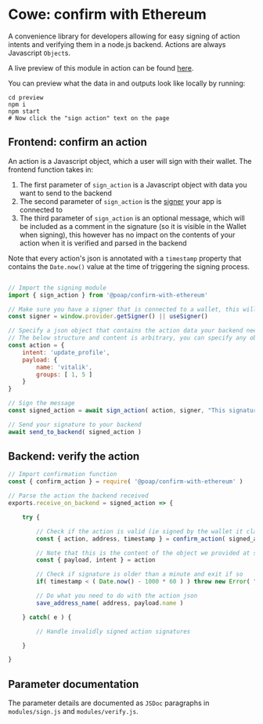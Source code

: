 # Cowe: confirm with Ethereum

A convenience library for developers allowing for easy signing of action intents and verifying them in a node.js backend. Actions are always Javascript `Object`s.

A live preview of this module in action can be found [here](https://poap-xyz.github.io/confirm-with-ethereum/).

You can preview what the data in and outputs look like locally by running:

```shell
cd preview
npm i
npm start
# Now click the "sign action" text on the page
```

## Frontend: confirm an action

An action is a Javascript object, which a user will sign with their wallet. The frontend function takes in:

1. The first parameter of `sign_action` is a Javascript object with data you want to send to the backend
1. The second parameter of `sign_action` is the [signer](https://docs.ethers.org/v5/api/signer/) your app is connected to
1. The third parameter of `sign_action` is an optional message, which will be included as a comment in the signature (so it is visible in the Wallet when signing), this however has no impact on the contents of your action when it is verified and parsed in the backend

Note that every action's json is annotated with a `timestamp` property that contains the `Date.now()` value at the time of triggering the signing process.

```javascript

// Import the signing module
import { sign_action } from '@poap/confirm-with-ethereum'

// Make sure you have a signer that is connected to a wallet, this will depend on how your app connects to a web3 endpoint
const signer = window.provider.getSigner() || useSigner()

// Specify a json object that contains the action data your backend needs
// The below structure and content is arbitrary, you can specify any object
const action = {
    intent: 'update_profile',
    payload: {
        name: 'vitalik',
        groups: [ 1, 5 ]
    }
}

// Sign the message
const signed_action = await sign_action( action, signer, "This signature confirms that you want to update your profile details" )

// Send your signature to your backend
await send_to_backend( signed_action )
```

## Backend: verify the action

```javascript
// Import confirmation function
const { confirm_action } = require( '@poap/confirm-with-ethereum' )

// Parse the action the backend received
exports.receive_on_backend = signed_action => {

    try {

        // Check if the action is valid (ie signed by the wallet it claims to be sent by)
        const { action, address, timestamp } = confirm_action( signed_action )

        // Note that this is the content of the object we provided at sign_action
        const { payload, intent } = action

        // Check if signature is older than a minute and exit if so
        if( timestamp < ( Date.now() - 1000 * 60 ) ) throw new Error( "Signature is older than a minute" )

        // Do what you need to do with the action json
        save_address_name( address, payload.name )

    } catch( e ) {

        // Handle invalidly signed action signatures

    }

}
```

## Parameter documentation

The parameter details are documented as `JSDoc` paragraphs in `modules/sign.js` and `modules/verify.js`.
